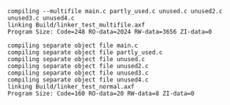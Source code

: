 	compiling --multifile main.c partly_used.c unused.c unused2.c unused3.c unused4.c
	linking Build/linker_test_multifile.axf
	Program Size: Code=248 RO-data=2024 RW-data=3656 ZI-data=0  

	compiling separate object file main.c
	compiling separate object file partly_used.c
	compiling separate object file unused.c
	compiling separate object file unused2.c
	compiling separate object file unused3.c
	compiling separate object file unused4.c
	linking Build/linker_test_normal.axf
	Program Size: Code=160 RO-data=20 RW-data=8 ZI-data=0  
